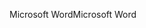 <span data-ttu-id="93594-101">Microsoft Word</span><span class="sxs-lookup"><span data-stu-id="93594-101">Microsoft Word</span></span>